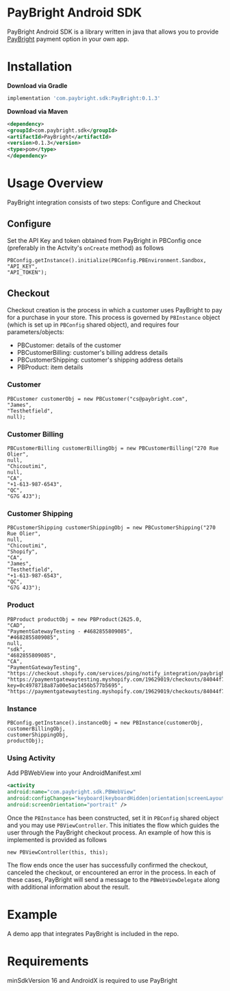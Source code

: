 PayBright Android SDK
==============

PayBright Android SDK is a library written in java that allows you to provide [PayBright](https://paybright.com/) payment option in your own app.

Installation
============

<strong> Download via Gradle </strong>

```groovy
implementation 'com.paybright.sdk:PayBright:0.1.3'
```

<strong> Download via Maven </strong>
```xml
<dependency>
<groupId>com.paybright.sdk</groupId>
<artifactId>PayBright</artifactId>
<version>0.1.3</version>
<type>pom</type>
</dependency>
```

Usage Overview
==============

PayBright integration consists of two steps: Configure and Checkout


## Configure

Set the API Key and token obtained from PayBright in PBConfig once (preferably in the Actvity's `onCreate` method) as follows

```
PBConfig.getInstance().initialize(PBConfig.PBEnvironment.Sandbox,
"API_KEY",
"API_TOKEN");
```

## Checkout

Checkout creation is the process in which a customer uses PayBright to pay for a purchase in your store. This process is governed by `PBInstance` object (which is set up in `PBConfig` shared object), and requires four parameters/objects:

- PBCustomer: details of the customer
- PBCustomerBilling: customer's billing address details
- PBCustomerShipping: customer's shipping address details
- PBProduct: item details


### Customer

```
PBCustomer customerObj = new PBCustomer("cs@paybright.com",
"James",
"Testhetfield",
null);
```

### Customer Billing

```
PBCustomerBilling customerBillingObj = new PBCustomerBilling("270 Rue Olier",
null,
"Chicoutimi",
null,
"CA", 
"+1-613-987-6543",
"QC",
"G7G 4J3");
```

### Customer Shipping

```
PBCustomerShipping customerShippingObj = new PBCustomerShipping("270 Rue Olier",
null,
"Chicoutimi",
"Shopify",
"CA",
"James", 
"Testhetfield",
"+1-613-987-6543",
"QC",
"G7G 4J3");

```

### Product

```
PBProduct productObj = new PBProduct(2625.0,
"CAD",
"PaymentGatewayTesting - #4682855809085",
"#4682855809085",
null,
"sdk",
"4682855809085",
"CA",
"PaymentGatewayTesting",
"https://checkout.shopify.com/services/ping/notify_integration/paybright/19629019",
"https://paymentgatewaytesting.myshopify.com/19629019/checkouts/84044f7a52ff18a84dd1f2b5cd46b387?key=0c4978718a87a00e5ac1456b577b5695",
"https://paymentgatewaytesting.myshopify.com/19629019/checkouts/84044f7a52ff18a84dd1f2b5cd46b387/offsite_gateway_callback");
```

### Instance

```
PBConfig.getInstance().instanceObj = new PBInstance(customerObj,
customerBillingObj,
customerShippingObj,
productObj);
```
### Using Activity

Add PBWebView into your AndroidManifest.xml
```xml
<activity
android:name="com.paybright.sdk.PBWebView"
android:configChanges="keyboard|keyboardHidden|orientation|screenLayout|uiMode|screenSize|smallestScreenSize"
android:screenOrientation="portrait" />
```

Once the `PBInstance` has been constructed, set it in `PBConfig` shared object and you may use `PBViewController`. This initiates the flow which guides the user through the PayBright checkout process. An example of how this is implemented is provided as follows

```
new PBViewController(this, this);
```

The flow ends once the user has successfully confirmed the checkout, canceled the checkout, or encountered an error in the process. In each of these cases, PayBright will send a message to the `PBWebViewDelegate` along with additional information about the result.


Example
=======

A demo app that integrates PayBright is included in the repo.


Requirements
=======

minSdkVersion 16 and AndroidX is required to use PayBright
